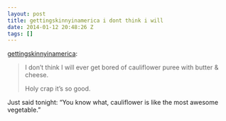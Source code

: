 ```yaml
---
layout: post
title: gettingskinnyinamerica i dont think i will
date: 2014-01-12 20:48:26 Z
tags: []
---
```

[gettingskinnyinamerica](http://gettingskinnyinamerica.tumblr.com/post/73118977492/i-dont-think-i-will-ever-get-bored-of-cauliflower):

> I don’t think I will ever get bored of cauliflower puree with butter & cheese.
> 
> Holy crap it’s so good.

Just said tonight: “You know what, cauliflower is like the most awesome vegetable.”
